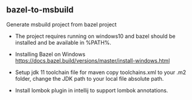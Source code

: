 bazel-to-msbuild
----------------

Generate msbuild project from bazel project

* The project requires running on windows10 and bazel should be installed and be available in %PATH%.

* Installing Bazel on Windows
https://docs.bazel.build/versions/master/install-windows.html

* Setup jdk 11 toolchain file for maven
copy toolchains.xml to your .m2 folder, change the JDK path to your local file absolute path.

* Install lombok plugin in intellij to support lombok annotations.

